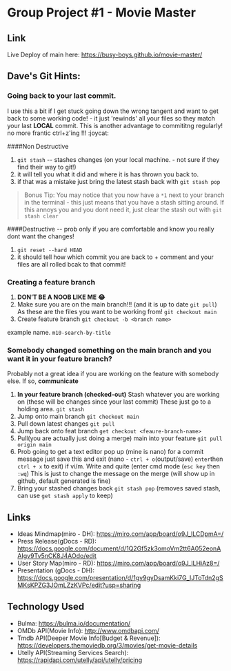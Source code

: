 # Group Project #1 - Movie Master
## Link
Live Deploy of main here: https://busy-boys.github.io/movie-master/

## Dave's Git Hints:
### Going back to your last commit.
I use this a bit if I get stuck going down the wrong tangent and want to get back to some working code! - it just 'rewinds' all your files so they match your last **LOCAL** commit. This is another advantage to commititng regularly! no more frantic ctrl+z'ing !!! :joycat: 

####Non Destructive
1. `git stash` -- stashes changes (on your local machine. - not sure if they find their way to git!)
2. it will tell you what it did and where it is has thrown you back to.
3. if that was a mistake just bring the latest stash back with `git stash pop`

>Bonus Tip:
You may notice that you now have a `*1` next to your branch in the terminal - this just means that you have a stash sitting around.
If this annoys you and you dont need it, just clear the stash out with `git stash clear`

####Destructive -- prob only if you are comfortable and know you really dont want the changes! 
1. `git reset --hard HEAD`
2. it should tell how which commit you are back to + comment and your files are all rolled bcak to that commit! 

### Creating a feature branch

1. **DON’T BE A NOOB LIKE ME 😂** 
2. Make sure you are on the main branch!!! (and it is up to date `git pull`) As these are the files you want to be working from! `git checkout main`
3. Create feature branch `git checkout -b <branch name>`

example name. `m10-search-by-title`

### Somebody changed something on the main branch and you want it in your feature branch?
Probably not a great idea if you are working on the feature with somebody else. If so, **communicate** 

1. **In your feature branch (checked-out)** Stash whatever you are working on (these will be changes since your last commit) These just go to a holding area. `git stash`
2. Jump onto main branch `git checkout main`
3. Pull down latest changes `git pull`
4. Jump back onto feat branch `get checkout <feaure-branch-name>`
5. Pull(you are actually just doing a merge) main into your feature `git pull origin main`
6. Prob going to get a text editor pop up (mine is nano) for a commit message just save this and exit (nano - `ctrl + o`(output/save) `enter`then `ctrl + x` to exit) if vi/m. Write and quite (enter cmd mode (`esc key` then `:wq`) This is just to change the message on the merge (will show up in github, default generated is fine)
7.  Bring your stashed changes back `git stash pop` (removes saved stash, can use `get stash apply` to keep)

## Links
- Ideas Mindmap(miro - DH): https://miro.com/app/board/o9J_lLCDpmA=/
- Press Release(gDocs - RD): https://docs.google.com/document/d/1Q2Gf5zk3omoVm2tt6A052eonAAIgv9Tv5nCK8J4AOdo/edit
- User Story Map(miro - RD): https://miro.com/app/board/o9J_lLHiAz8=/
- Presentation (gDocs - DH): https://docs.google.com/presentation/d/1gv9gyDsamKki7G_IJToTdn2gSMKsKPZG3JOmLZzKVPc/edit?usp=sharing

## Technology Used
- Bulma: https://bulma.io/documentation/
- OMDb API(Movie Info): http://www.omdbapi.com/
- Tmdb API(Deeper Movie Info[Budget & Revenue]): https://developers.themoviedb.org/3/movies/get-movie-details
- Utelly API(Streaming Services Search): https://rapidapi.com/utelly/api/utelly/pricing
